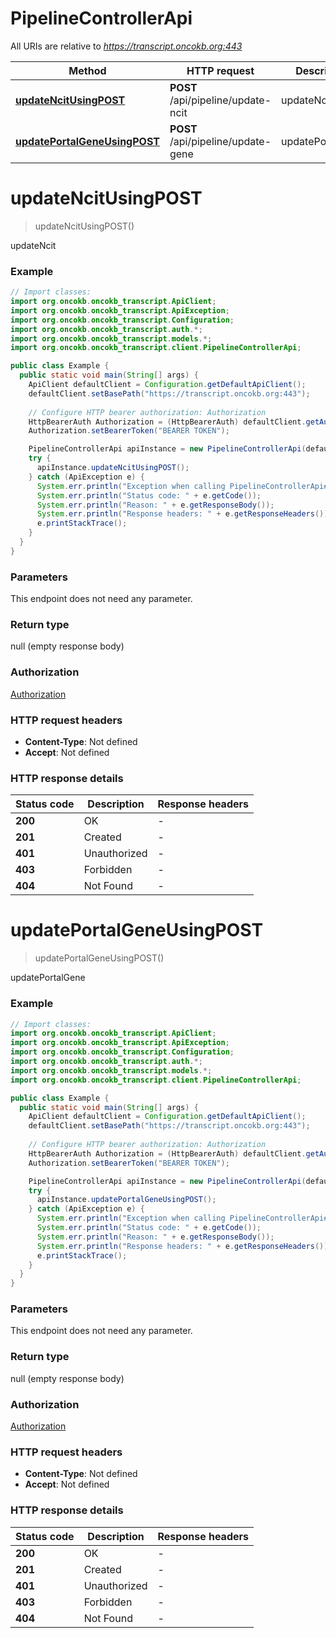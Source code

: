 # PipelineControllerApi

All URIs are relative to *https://transcript.oncokb.org:443*

Method | HTTP request | Description
------------- | ------------- | -------------
[**updateNcitUsingPOST**](PipelineControllerApi.md#updateNcitUsingPOST) | **POST** /api/pipeline/update-ncit | updateNcit
[**updatePortalGeneUsingPOST**](PipelineControllerApi.md#updatePortalGeneUsingPOST) | **POST** /api/pipeline/update-gene | updatePortalGene


<a name="updateNcitUsingPOST"></a>
# **updateNcitUsingPOST**
> updateNcitUsingPOST()

updateNcit

### Example
```java
// Import classes:
import org.oncokb.oncokb_transcript.ApiClient;
import org.oncokb.oncokb_transcript.ApiException;
import org.oncokb.oncokb_transcript.Configuration;
import org.oncokb.oncokb_transcript.auth.*;
import org.oncokb.oncokb_transcript.models.*;
import org.oncokb.oncokb_transcript.client.PipelineControllerApi;

public class Example {
  public static void main(String[] args) {
    ApiClient defaultClient = Configuration.getDefaultApiClient();
    defaultClient.setBasePath("https://transcript.oncokb.org:443");
    
    // Configure HTTP bearer authorization: Authorization
    HttpBearerAuth Authorization = (HttpBearerAuth) defaultClient.getAuthentication("Authorization");
    Authorization.setBearerToken("BEARER TOKEN");

    PipelineControllerApi apiInstance = new PipelineControllerApi(defaultClient);
    try {
      apiInstance.updateNcitUsingPOST();
    } catch (ApiException e) {
      System.err.println("Exception when calling PipelineControllerApi#updateNcitUsingPOST");
      System.err.println("Status code: " + e.getCode());
      System.err.println("Reason: " + e.getResponseBody());
      System.err.println("Response headers: " + e.getResponseHeaders());
      e.printStackTrace();
    }
  }
}
```

### Parameters
This endpoint does not need any parameter.

### Return type

null (empty response body)

### Authorization

[Authorization](../README.md#Authorization)

### HTTP request headers

 - **Content-Type**: Not defined
 - **Accept**: Not defined

### HTTP response details
| Status code | Description | Response headers |
|-------------|-------------|------------------|
**200** | OK |  -  |
**201** | Created |  -  |
**401** | Unauthorized |  -  |
**403** | Forbidden |  -  |
**404** | Not Found |  -  |

<a name="updatePortalGeneUsingPOST"></a>
# **updatePortalGeneUsingPOST**
> updatePortalGeneUsingPOST()

updatePortalGene

### Example
```java
// Import classes:
import org.oncokb.oncokb_transcript.ApiClient;
import org.oncokb.oncokb_transcript.ApiException;
import org.oncokb.oncokb_transcript.Configuration;
import org.oncokb.oncokb_transcript.auth.*;
import org.oncokb.oncokb_transcript.models.*;
import org.oncokb.oncokb_transcript.client.PipelineControllerApi;

public class Example {
  public static void main(String[] args) {
    ApiClient defaultClient = Configuration.getDefaultApiClient();
    defaultClient.setBasePath("https://transcript.oncokb.org:443");
    
    // Configure HTTP bearer authorization: Authorization
    HttpBearerAuth Authorization = (HttpBearerAuth) defaultClient.getAuthentication("Authorization");
    Authorization.setBearerToken("BEARER TOKEN");

    PipelineControllerApi apiInstance = new PipelineControllerApi(defaultClient);
    try {
      apiInstance.updatePortalGeneUsingPOST();
    } catch (ApiException e) {
      System.err.println("Exception when calling PipelineControllerApi#updatePortalGeneUsingPOST");
      System.err.println("Status code: " + e.getCode());
      System.err.println("Reason: " + e.getResponseBody());
      System.err.println("Response headers: " + e.getResponseHeaders());
      e.printStackTrace();
    }
  }
}
```

### Parameters
This endpoint does not need any parameter.

### Return type

null (empty response body)

### Authorization

[Authorization](../README.md#Authorization)

### HTTP request headers

 - **Content-Type**: Not defined
 - **Accept**: Not defined

### HTTP response details
| Status code | Description | Response headers |
|-------------|-------------|------------------|
**200** | OK |  -  |
**201** | Created |  -  |
**401** | Unauthorized |  -  |
**403** | Forbidden |  -  |
**404** | Not Found |  -  |

